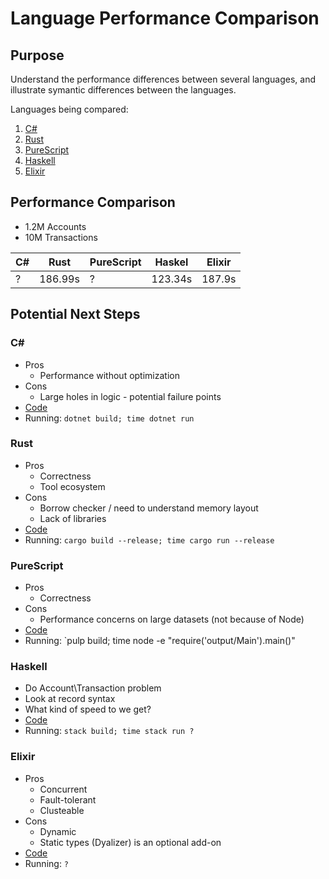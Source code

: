 # Language Performance Comparison

## Purpose

Understand the performance differences between several languages, and illustrate symantic differences between the languages.

Languages being compared:

1. [C#](#c#)
2. [Rust](#rust)
3. [PureScript](#PureScript)
4. [Haskell](#haskell)
5. [Elixir](#Elixir)

## Performance Comparison
- 1.2M Accounts
- 10M Transactions

|C#|Rust|PureScript|Haskel|Elixir|
|-|-|-|-|-|
|?|186.99s|?|123.34s|187.9s|

## Potential Next Steps

### C#
- Pros
  * Performance without optimization
- Cons
  * Large holes in logic - potential failure points
- [Code](https://github.com/ConcordResearch/LanguageComparison/tree/master/src-cs)
- Running: `dotnet build; time dotnet run`

### Rust
- Pros
  * Correctness
  * Tool ecosystem
- Cons
  * Borrow checker / need to understand memory layout
  * Lack of libraries
- [Code](https://github.com/ConcordResearch/LanguageComparison/tree/master/src-rs)
- Running: `cargo build --release; time cargo run --release`
### PureScript
- Pros
  * Correctness
- Cons
  * Performance concerns on large datasets (not because of Node)
- [Code](https://github.com/ConcordResearch/LanguageComparison/tree/master/src-ps)
- Running: `pulp build; time node -e "require('output/Main').main()"
### Haskell
 - Do Account\Transaction problem
 - Look at record syntax
 - What kind of speed to we get?
- [Code](https://github.com/ConcordResearch/LanguageComparison/tree/master/src-hs)
- Running: `stack build; time stack run ?`
### Elixir
- Pros
    - Concurrent
    - Fault-tolerant
    - Clusteable
- Cons
    - Dynamic
    - Static types (Dyalizer) is an optional add-on
- [Code](https://github.com/ConcordResearch/LanguageComparison/tree/master/src-ex)
- Running: `?`
